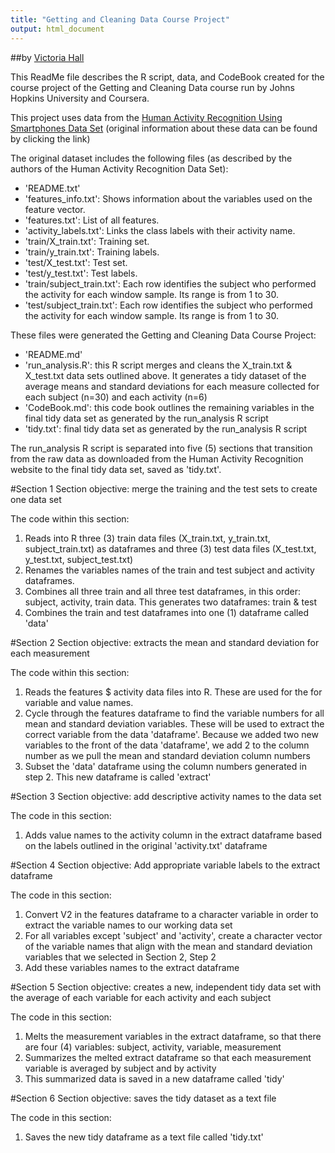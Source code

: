 ```yaml
---
title: "Getting and Cleaning Data Course Project"
output: html_document
---
```

##by <a href="https://github.com/victoriaehall">Victoria Hall</a>

This ReadMe file describes the R script, data, and CodeBook created for the 
course project of the Getting and Cleaning Data course run by Johns 
Hopkins University and Coursera.

This project uses data from the <a href="http://archive.ics.uci.edu/ml/datasets/Human+Activity+Recognition+Using+Smartphones">Human Activity Recognition Using Smartphones Data Set</a>
(original information about these data can be found by clicking the link)

The original dataset includes the following files (as described by the authors
of the Human Activity Recognition Data Set):

- 'README.txt'
- 'features_info.txt': Shows information about the variables used on the feature vector.
- 'features.txt': List of all features.
- 'activity_labels.txt': Links the class labels with their activity name.
- 'train/X_train.txt': Training set.
- 'train/y_train.txt': Training labels.
- 'test/X_test.txt': Test set.
- 'test/y_test.txt': Test labels.
- 'train/subject_train.txt': Each row identifies the subject who performed the activity for each window sample. Its range is from 1 to 30. 
- 'test/subject_train.txt': Each row identifies the subject who performed the activity for each window sample. Its range is from 1 to 30. 

These files were generated the Getting and Cleaning Data Course Project:

- 'README.md'
- 'run_analysis.R': this R script merges and cleans the X_train.txt & X_test.txt data sets
outlined above. It generates a tidy dataset of the average means and standard deviations for
each measure collected for each subject (n=30) and each activity (n=6)
- 'CodeBook.md': this code book outlines the remaining variables in the final tidy data set
as generated by the run_analysis R script
- 'tidy.txt': final tidy data set as generated by the run_analysis R script

The run_analysis R script is separated into five (5) sections that transition from
the raw data as downloaded from the Human Activity Recognition website to the
final tidy data set, saved as 'tidy.txt'.

#Section 1
Section objective: merge the training and the test sets to create one data set

The code within this section:

1. Reads into R three (3) train data files (X_train.txt, y_train.txt, subject_train.txt)
as dataframes and three (3) test data files (X_test.txt, y_test.txt, subject_test.txt)
2. Renames the variables names of the train and test subject and activity dataframes.
3. Combines all three train and all three test dataframes, in this order: subject, activity, train data. This generates two dataframes: train & test
4. Combines the train and test dataframes into one (1) dataframe called 'data'

#Section 2
Section objective: extracts the mean and standard deviation for each measurement

The code within this section:

1. Reads the features $ activity data files into R. These are used for the for variable and value names.
2. Cycle through the features dataframe to find the variable numbers for all 
mean and standard deviation variables. These will be used to extract the correct
variable from the data 'dataframe'. Because we added two new variables to the
front of the data 'dataframe', we add 2 to the column number as we pull the 
mean and standard deviation column numbers
3. Subset the 'data' dataframe using the column numbers generated in step 2. This
new dataframe is called 'extract'

#Section 3
Section objective: add descriptive activity names to the data set

The code in this section:

1. Adds value names to the activity column in the extract dataframe based on the 
labels outlined in the original 'activity.txt' dataframe

#Section 4
Section objective: Add appropriate variable labels to the extract dataframe

The code in this section:

1. Convert V2 in the features dataframe to a character variable in order to 
extract the variable names to our working data set
2. For all variables except 'subject' and 'activity', create a character vector 
of the variable names that align with the mean and standard deviation 
variables that we selected in Section 2, Step 2
3. Add these variables names to the extract dataframe

#Section 5
Section objective: creates a new, independent tidy data set with 
the average of each variable for each activity and each subject

The code in this section:

1. Melts the measurement variables in the extract dataframe, so that there are 
four (4) variables: subject, activity, variable, measurement
2. Summarizes the melted extract dataframe so that each measurement variable
is averaged by subject and by activity
3. This summarized data is saved in a new dataframe called 'tidy'


#Section 6
Section objective: saves the tidy dataset as a text file

The code in this section:

1. Saves the new tidy dataframe as a text file called 'tidy.txt'

